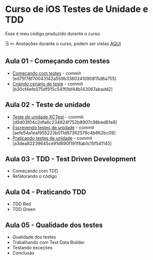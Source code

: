 # Curso de iOS Testes de Unidade e TDD

Esse é meu código produzido durante o curso.

:spiral_notepad: :pencil2: Anotações durante o curso, podem ser vistas [AQUI](https://marcoaurelio.slite.com/api/s/note/VBsto6h9Ei4gNhonwKfnQd/iOS-Testes-de-Unidade-e-TDD)

## Aula 01 - Começando com testes
- [Começando com testes](https://github.com/aureliomarco/alura-ios-testes-de-unidade-tdd/commit/ed75f78f70043142a559b3360241090815d8a755) - commit [ed75f78f70043142a559b3360241090815d8a755]
- [Criando cenário de teste](https://github.com/aureliomarco/alura-ios-testes-de-unidade-tdd/commit/b30cf4efe075df915c541f0bf44b143067abadd2) - commit [b30cf4efe075df915c541f0bf44b143067abadd2]

## Aula 02 - Teste de unidade
- [Teste de unidade XCTest](https://github.com/aureliomarco/alura-ios-testes-de-unidade-tdd/commit/d9d03f04c2dfa6c234824f752b8907c98bed81e8) - commit [d9d03f04c2dfa6c234824f752b8907c98bed81e8]
- [Escrevendo testes de unidade](https://github.com/aureliomarco/alura-ios-testes-de-unidade-tdd/commit/aefe54a1eaf955223b011d87362576c4b862bc09) - commit [aefe54a1eaf955223b011d87362576c4b862bc09]
- [Praticando testes de unidade](https://github.com/aureliomarco/alura-ios-testes-de-unidade-tdd/commit/a3dea82239645ce91d690f191f8ab1c15f541145) - commit [a3dea82239645ce91d690f191f8ab1c15f541145]

## Aula 03 - TDD - Test Driven Development
- Começando com TDD
- Refatorando o código

## Aula 04 - Praticando TDD
- TDD Red
- TDD Green

## Aula 05 - Qualidade dos testes
- Qualidade dos testes
- Trabalhando com Test Data Builder
- Testando exceções
- Conclusão

